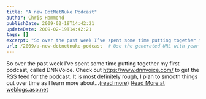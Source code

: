 ```yaml
---
title: "A new DotNetNuke Podcast"
author: Chris Hammond
publishDate: 2009-02-19T14:42:21
updateDate: 2009-02-19T14:42:21
tags: []
excerpt: "So over the past week I’ve spent some time putting together my first podcast, called DNNVoice. Check out https://www.dnnvoice.com/ to get the RSS feed for the podcast. It is most definitely rough, I plan to smooth things out over time as I learn more about...(read more)"
url: /2009/a-new-dotnetnuke-podcast  # Use the generated URL with year
---
```

So over the past week I’ve spent some time putting together my first podcast, called DNNVoice. Check out https://www.dnnvoice.com/ to get the RSS feed for the podcast. It is most definitely rough, I plan to smooth things out over time as I learn more about...(<a href="https://weblogs.asp.net/christoc/archive/2009/02/19/a-new-dotnetnuke-podcast.aspx">read more</a>)<img src="https://weblogs.asp.net/aggbug.aspx?PostID=6917090" width="1" height="1"> <a href="https://weblogs.asp.net/christoc/archive/2009/02/19/a-new-dotnetnuke-podcast.aspx">Read More at weblogs.asp.net</a>
